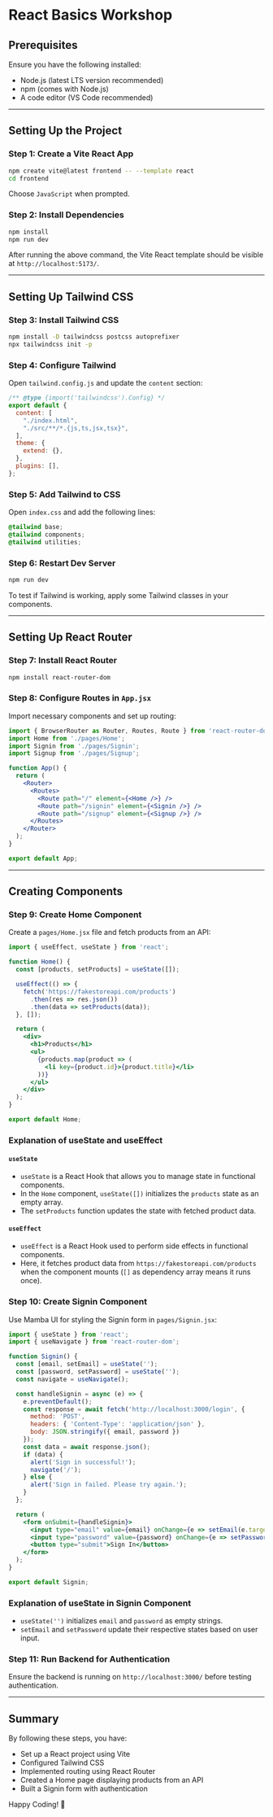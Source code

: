 # React Basics Workshop 

## Prerequisites
Ensure you have the following installed:
- Node.js (latest LTS version recommended)
- npm (comes with Node.js)
- A code editor (VS Code recommended)

---

## Setting Up the Project

### Step 1: Create a Vite React App
```sh
npm create vite@latest frontend -- --template react
cd frontend
```
Choose `JavaScript` when prompted.

### Step 2: Install Dependencies
```sh
npm install
npm run dev
```
After running the above command, the Vite React template should be visible at `http://localhost:5173/`.

---

## Setting Up Tailwind CSS

### Step 3: Install Tailwind CSS
```sh
npm install -D tailwindcss postcss autoprefixer
npx tailwindcss init -p
```

### Step 4: Configure Tailwind
Open `tailwind.config.js` and update the `content` section:
```js
/** @type {import('tailwindcss').Config} */
export default {
  content: [
    "./index.html",
    "./src/**/*.{js,ts,jsx,tsx}",
  ],
  theme: {
    extend: {},
  },
  plugins: [],
};
```

### Step 5: Add Tailwind to CSS
Open `index.css` and add the following lines:
```css
@tailwind base;
@tailwind components;
@tailwind utilities;
```

### Step 6: Restart Dev Server
```sh
npm run dev
```
To test if Tailwind is working, apply some Tailwind classes in your components.

---

## Setting Up React Router

### Step 7: Install React Router
```sh
npm install react-router-dom
```

### Step 8: Configure Routes in `App.jsx`
Import necessary components and set up routing:
```jsx
import { BrowserRouter as Router, Routes, Route } from 'react-router-dom';
import Home from './pages/Home';
import Signin from './pages/Signin';
import Signup from './pages/Signup';

function App() {
  return (
    <Router>
      <Routes>
        <Route path="/" element={<Home />} />
        <Route path="/signin" element={<Signin />} />
        <Route path="/signup" element={<Signup />} />
      </Routes>
    </Router>
  );
}

export default App;
```

---

## Creating Components

### Step 9: Create Home Component
Create a `pages/Home.jsx` file and fetch products from an API:
```jsx
import { useEffect, useState } from 'react';

function Home() {
  const [products, setProducts] = useState([]);

  useEffect(() => {
    fetch('https://fakestoreapi.com/products')
      .then(res => res.json())
      .then(data => setProducts(data));
  }, []);

  return (
    <div>
      <h1>Products</h1>
      <ul>
        {products.map(product => (
          <li key={product.id}>{product.title}</li>
        ))}
      </ul>
    </div>
  );
}

export default Home;
```

### Explanation of useState and useEffect
#### `useState`
- `useState` is a React Hook that allows you to manage state in functional components.
- In the `Home` component, `useState([])` initializes the `products` state as an empty array.
- The `setProducts` function updates the state with fetched product data.

#### `useEffect`
- `useEffect` is a React Hook used to perform side effects in functional components.
- Here, it fetches product data from `https://fakestoreapi.com/products` when the component mounts (`[]` as dependency array means it runs once).

### Step 10: Create Signin Component
Use Mamba UI for styling the Signin form in `pages/Signin.jsx`:
```jsx
import { useState } from 'react';
import { useNavigate } from 'react-router-dom';

function Signin() {
  const [email, setEmail] = useState('');
  const [password, setPassword] = useState('');
  const navigate = useNavigate();

  const handleSignin = async (e) => {
    e.preventDefault();
    const response = await fetch('http://localhost:3000/login', {
      method: 'POST',
      headers: { 'Content-Type': 'application/json' },
      body: JSON.stringify({ email, password })
    });
    const data = await response.json();
    if (data) {
      alert('Sign in successful!');
      navigate('/');
    } else {
      alert('Sign in failed. Please try again.');
    }
  };

  return (
    <form onSubmit={handleSignin}>
      <input type="email" value={email} onChange={e => setEmail(e.target.value)} placeholder="Email" required />
      <input type="password" value={password} onChange={e => setPassword(e.target.value)} placeholder="Password" required />
      <button type="submit">Sign In</button>
    </form>
  );
}

export default Signin;
```

### Explanation of useState in Signin Component
- `useState('')` initializes `email` and `password` as empty strings.
- `setEmail` and `setPassword` update their respective states based on user input.

### Step 11: Run Backend for Authentication
Ensure the backend is running on `http://localhost:3000/` before testing authentication.

---

## Summary
By following these steps, you have:
- Set up a React project using Vite
- Configured Tailwind CSS
- Implemented routing using React Router
- Created a Home page displaying products from an API
- Built a Signin form with authentication

Happy Coding! 🎉
